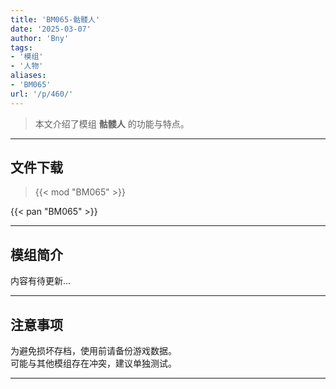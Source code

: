 ```yaml
---
title: 'BM065-骷髅人'
date: '2025-03-07'
author: 'Bny'
tags:
- '模组'
- '人物'
aliases:
- 'BM065'
url: '/p/460/'
---
```


> 本文介绍了模组 **骷髅人** 的功能与特点。

---

## 文件下载  

> {{< mod "BM065" >}}  

{{< pan "BM065" >}}  

---

## 模组简介

>  
内容有待更新...  

---

## 注意事项

>  
为避免损坏存档，使用前请备份游戏数据。  
可能与其他模组存在冲突，建议单独测试。  

---

